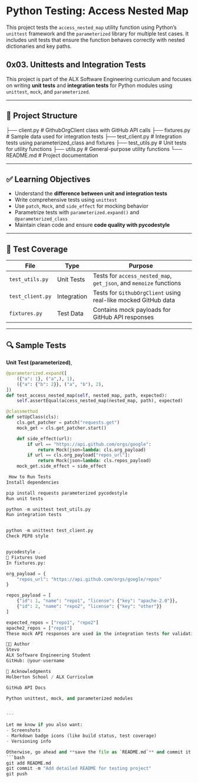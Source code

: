# Python Testing: Access Nested Map

This project tests the `access_nested_map` utility function using Python’s `unittest` framework and the `parameterized` library for multiple test cases. It includes unit tests that ensure the function behaves correctly with nested dictionaries and key paths.

## 0x03. Unittests and Integration Tests

This project is part of the ALX Software Engineering curriculum and focuses on writing **unit tests** and **integration tests** for Python modules using `unittest`, `mock`, and `parameterized`.

---

## 📂 Project Structure

├── client.py # GithubOrgClient class with GitHub API calls
├── fixtures.py # Sample data used for integration tests
├── test_client.py # Integration tests using parameterized_class and fixtures
├── test_utils.py # Unit tests for utility functions
├── utils.py # General-purpose utility functions
└── README.md # Project documentation

---

## ✅ Learning Objectives

- Understand the **difference between unit and integration tests**
- Write comprehensive tests using `unittest`
- Use `patch`, `Mock`, and `side_effect` for mocking behavior
- Parametrize tests with `parameterized.expand()` and `@parameterized_class`
- Maintain clean code and ensure **code quality with pycodestyle**

---

## 🧪 Test Coverage

| File            | Type         | Purpose                                      |
|-----------------|--------------|----------------------------------------------|
| `test_utils.py` | Unit Tests   | Tests for `access_nested_map`, `get_json`, and `memoize` functions |
| `test_client.py`| Integration  | Tests for `GithubOrgClient` using real-like mocked GitHub data |
| `fixtures.py`   | Test Data    | Contains mock payloads for GitHub API responses |

---

## 🔍 Sample Tests

**Unit Test (parameterized)**,

```python
@parameterized.expand([
    ({"a": 1}, ("a",), 1),
    ({"a": {"b": 2}}, ("a", "b"), 2),
])
def test_access_nested_map(self, nested_map, path, expected):
    self.assertEqual(access_nested_map(nested_map, path), expected)

@classmethod
def setUpClass(cls):
    cls.get_patcher = patch("requests.get")
    mock_get = cls.get_patcher.start()

    def side_effect(url):
        if url == "https://api.github.com/orgs/google":
            return Mock(json=lambda: cls.org_payload)
        if url == cls.org_payload["repos_url"]:
            return Mock(json=lambda: cls.repos_payload)
    mock_get.side_effect = side_effect

 How to Run Tests
Install dependencies

pip install requests parameterized pycodestyle
Run unit tests

python -m unittest test_utils.py
Run integration tests


python -m unittest test_client.py
Check PEP8 style


pycodestyle .
📄 Fixtures Used
In fixtures.py:

org_payload = {
    "repos_url": "https://api.github.com/orgs/google/repos"
}

repos_payload = [
    {"id": 1, "name": "repo1", "license": {"key": "apache-2.0"}},
    {"id": 2, "name": "repo2", "license": {"key": "other"}}
]

expected_repos = ["repo1", "repo2"]
apache2_repos = ["repo1"]
These mock API responses are used in the integration tests for validating functionality.

👨‍💻 Author
Stevo
ALX Software Engineering Student
GitHub: @your-username

📌 Acknowledgments
Holberton School / ALX Curriculum

GitHub API Docs

Python unittest, mock, and parameterized modules


---

Let me know if you also want:
- Screenshots
- Markdown badge icons (like build status, test coverage)
- Versioning info

Otherwise, go ahead and **save the file as `README.md`** and commit it:
```bash
git add README.md
git commit -m "Add detailed README for testing project"
git push

